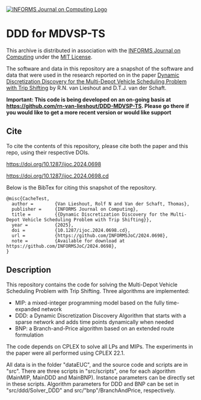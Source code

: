 [![INFORMS Journal on Computing Logo](https://INFORMSJoC.github.io/logos/INFORMS_Journal_on_Computing_Header.jpg)](https://pubsonline.informs.org/journal/ijoc)

# DDD for MDVSP-TS

This archive is distributed in association with the [INFORMS Journal on
Computing](https://pubsonline.informs.org/journal/ijoc) under the [MIT License](LICENSE).

The software and data in this repository are a snapshot of the software and data
that were used in the research reported on in the paper 
[Dynamic Discretization Discovery for the Multi-Depot Vehicle Scheduling Problem with Trip Shifting](https://doi.org/10.1287/ijoc.2024.0698) by R.N. van Lieshout and D.T.J. van der Schaft. 

**Important: This code is being developed on an on-going basis at 
https://github.com/rn-van-lieshout/DDD-MDVSP-TS. Please go there if you would like to
get a more recent version or would like support**

## Cite

To cite the contents of this repository, please cite both the paper and this repo, using their respective DOIs.

https://doi.org/10.1287/ijoc.2024.0698

https://doi.org/10.1287/ijoc.2024.0698.cd

Below is the BibTex for citing this snapshot of the repository.

```
@misc{CacheTest,
  author =        {Van Lieshout, Rolf N and Van der Schaft, Thomas},
  publisher =     {INFORMS Journal on Computing},
  title =         {{Dynamic Discretization Discovery for the Multi-Depot Vehicle Scheduling Problem with Trip Shifting}},
  year =          {2025},
  doi =           {10.1287/ijoc.2024.0698.cd},
  url =           {https://github.com/INFORMSJoC/2024.0698},
  note =          {Available for download at https://github.com/INFORMSJoC/2024.0698},
}  
```

## Description
 
This repository contains the code for solving the Multi-Depot Vehicle Scheduling Problem with Trip Shifting. Three algorithms are implemented: 

- MIP: a mixed-integer programming model based on the fully time-expanded network
- DDD: a Dynamic Discretization Discovery Algorithm that starts with a sparse network and adds time points dynamically when needed
- BNP: a Branch-and-Price algorithm based on an extended route formulation

The code depends on CPLEX to solve all LPs and MIPs. The experiments in the paper were all performed using CPLEX 22.1.

All data is in the folder "dataEUC", and the source code and scripts are in "src". There are three scripts in "src/scripts", one for each algorithm (MainMIP, MainDDD and MainBNP). Instance parameters can be directly set in these scripts. Algorithm parameters for DDD and BNP can be set in "src/ddd/Solver_DDD" and src/"bnp"/BranchAndPrice, respectively.
